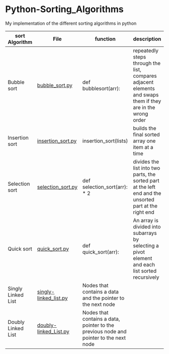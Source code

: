 # Python-Sorting_Algorithms
My implementation of the different sorting algorithms in python

| sort Algorithm | File | function | description |
| -------------- | ---- | -------- | ----------- |
| Bubble sort | [bubble_sort.py](bubble_sort.py) | def bubblesort(arr): | repeatedly steps through the list, compares adjacent elements and swaps them if they are in the wrong order |
| Insertion sort | [insertion_sort.py](insertion_sort.py) | insertion_sort(lists) | builds the final sorted array one item at a time |
| Selection sort | [selection_sort.py](selection_sort.py) | def selection_sort(arr): * 2 | divides the list into two parts, the sorted part at the left end and the unsorted part at the right end |
| Quick sort | [quick_sort.py](quick_sort.py) | def quick_sort(arr): | An array is divided into subarrays by selecting a pivot element and each list sorted recursively |
| Singly Linked List | [singly-linked_list.py](singly-linked_list.py) | Nodes that contains a data and the pointer to the next node |
| Doubly Linked List | [doubly-linked_List.py](doubly-linked_list.py) | Nodes that contains a data, pointer to the previous node and pointer to the next node |